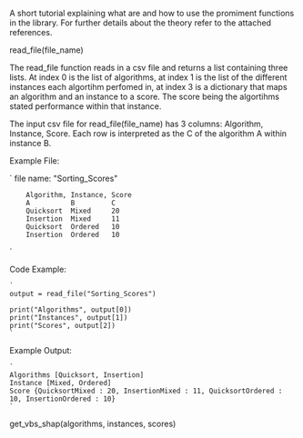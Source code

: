A short tutorial explaining what are and how to use the promiment functions in the library. For further details about the theory refer to the attached references. 

read_file(file_name)

The read_file function reads in a csv file and returns a list containing three lists. At index 0 is the list of algorithms, at index 1 is the list of the different instances each algortihm perfomed in, at index 3 is a dictionary that maps an algorithm and an instance to a score. The score being the algortihms stated performance within that instance. 

The input csv file for read_file(file_name) has 3 columns: Algorithm, Instance, Score. Each row is interpreted as the C of the algorithm A within instance B. 

Example File: 

`
    file name: "Sorting_Scores"

        Algorithm, Instance, Score
        A          B         C
        Quicksort  Mixed     20
        Insertion  Mixed     11
        Quicksort  Ordered   10
        Insertion  Ordered   10
`

Code Example:

    `
    output = read_file("Sorting_Scores")

    print("Algorithms", output[0])
    print("Instances", output[1])
    print("Scores", output[2])
    `


Example Output:

    `
    Algorithms [Quicksort, Insertion]
    Instance [Mixed, Ordered]
    Score {QuicksortMixed : 20, InsertionMixed : 11, QuicksortOrdered : 10, InsertionOrdered : 10}
    `



get_vbs_shap(algorithms, instances, scores)